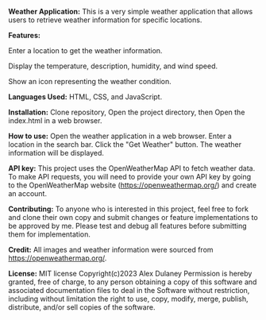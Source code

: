 **Weather Application:** 
This is a very simple weather application that allows users to retrieve weather information for specific locations.

**Features:**

Enter a location to get the weather information. 

Display the temperature, description, humidity, and wind speed. 

Show an icon representing the weather condition.

**Languages Used:** 
HTML, CSS, and JavaScript.

**Installation:** 
Clone repository, Open the project directory, then Open the index.html in a web browser.

**How to use:**
Open the weather application in a web browser. Enter a location in the search bar. Click the "Get Weather" button. The weather information will be displayed.

**API key:** 
This project uses the OpenWeatherMap API to fetch weather data. To make API requests, you will need to provide your own API key by going to the OpenWeatherMap website (https://openweathermap.org/) and create an account.

**Contributing:** 
To anyone who is interested in this project, feel free to fork and clone their own copy and submit changes or feature implementations to be approved by me. Please test and debug all features before submitting them for implementation.

**Credit:** 
All images and weather information were sourced from https://openweathermap.org/.

**License:** 
MIT license Copyright(c)2023 Alex Dulaney 
Permission is hereby granted, free of charge, to any person obtaining a copy of this software and associated documentation files to deal in the Software without restriction, including without limitation the right to use, copy, modify, merge, publish, distribute, and/or sell copies of the software.
